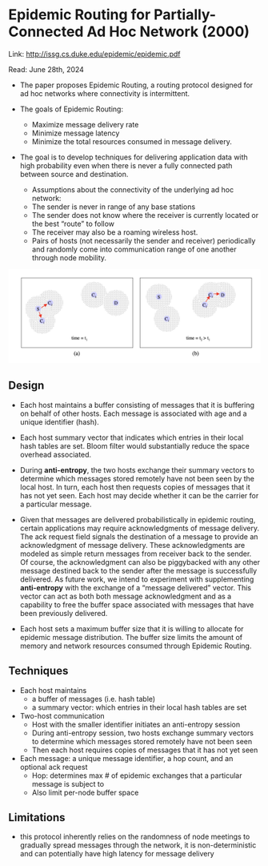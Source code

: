 # Epidemic Routing for Partially-Connected Ad Hoc Network (2000) 

Link: http://issg.cs.duke.edu/epidemic/epidemic.pdf

Read: June 28th, 2024

* The paper proposes Epidemic Routing, a routing protocol designed for ad hoc networks where connectivity is intermittent.

* The goals of Epidemic Routing: 
  * Maximize message delivery rate
  * Minimize message latency
  * Minimize the total resources consumed in message delivery.

* The goal is to develop techniques for delivering application data with high probability even when there is never a fully connected path between source and destination.   
  * Assumptions about the connectivity of the underlying ad hoc network:
  * The sender is never in range of any base stations
  * The sender does not know where the receiver is currently located or the best “route” to follow
  * The receiver may also be a roaming wireless host.
  * Pairs of hosts (not necessarily the sender and receiver) periodically and randomly come into communication range of one another through node mobility.

![alt text](images/81-epidemic-routing/diagram.png)

## Design

* Each host maintains a buffer consisting of messages that it is buffering on behalf of other hosts. Each message is associated with age and a unique identifier (hash). 

* Each host summary vector that indicates which entries in their local hash tables are set. Bloom filter would substantially reduce the space overhead associated. 

* During **anti-entropy**, the two hosts exchange their summary vectors to determine which messages stored remotely have not been seen by the local host. In turn, each host then requests copies of messages that it has not yet seen. Each host may decide whether it can be the carrier for a particular message.

* Given that messages are delivered probabilistically in epidemic routing, certain applications may require acknowledgments of message delivery. The ack request field signals the destination of a message to provide an acknowledgment of message delivery. These acknowledgments are modeled as simple return messages from receiver back to the sender. Of course, the acknowledgment can also be piggybacked with any other message destined back to the sender after the message is successfully delivered. As future work, we intend to experiment with supplementing **anti-entropy** with the exchange of a “message delivered” vector. This vector can act as both both message acknowledgment and as a capability to free the buffer space associated with messages that have been previously delivered.

* Each host sets a maximum buffer size that it is willing to allocate for epidemic message distribution. The buffer size limits the amount of memory and network resources consumed through Epidemic Routing.

## Techniques
* Each host maintains 
    * a buffer of messages (i.e. hash table)
    * a summary vector: which entries in their local hash tables are set
* Two-host communication
    * Host with the smaller identifier initiates an anti-entropy session
    * During anti-entropy session, two hosts exchange summary vectors to determine which messages stored remotely have not been seen
    * Then each host requires copies of messages that it has not yet seen
* Each message: a unique message identifier, a hop count, and an optional ack request
    * Hop: determines max # of epidemic exchanges that a particular message is subject to
    * Also limit per-node buffer space
      
## Limitations
* this protocol inherently relies on the randomness of node meetings to gradually spread messages through the network, it is non-deterministic and can potentially have high latency for message delivery 
